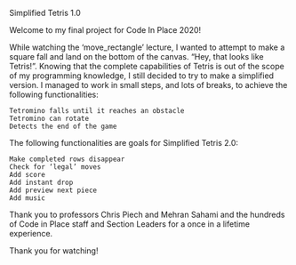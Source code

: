 Simplified Tetris 1.0

Welcome to my final project for Code In Place 2020!

While watching the ‘move_rectangle’ lecture, I wanted to attempt to make a square fall and land on the bottom of the canvas. “Hey, that looks like Tetris!”. Knowing that the complete capabilities of Tetris is out of the scope of my programming knowledge, I still decided to try to make a simplified version. I managed to work in small steps, and lots of breaks, to achieve the following functionalities:

    Tetromino falls until it reaches an obstacle
    Tetromino can rotate
    Detects the end of the game

The following functionalities are goals for Simplified Tetris 2.0:

    Make completed rows disappear
    Check for ‘legal’ moves
    Add score
    Add instant drop
    Add preview next piece
    Add music

Thank you to professors Chris Piech and Mehran Sahami and the hundreds of Code in Place staff and Section Leaders for a once in a lifetime experience. 

Thank you for watching!

